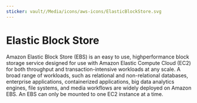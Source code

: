 ```yaml
---
sticker: vault//Media/icons/aws-icons/ElasticBlockStore.svg
---
```

# Elastic Block Store
Amazon Elastic Block Store (EBS) is an easy to use, highperformance block storage service designed for use with Amazon Elastic Compute Cloud (EC2) for both throughput and transaction-intensive workloads at any scale. A broad range of workloads, such as relational and non-relational databases, enterprise applications, containerized applications, big data analytics engines, file systems, and media workflows are widely deployed on Amazon EBS. An EBS can only be mounted to one EC2 instance at a time.